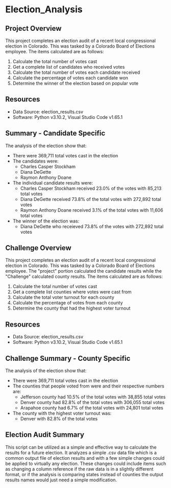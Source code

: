 # Election_Analysis

## Project Overview
This project completes an election audit of a recent local congressional election in Colorado.  This was tasked by a Colorado Board of Elections employee.  The items calculated are as follows:

1. Calculate the total number of votes cast
2. Get a complete list of candidates who received votes
3. Calculate the total number of votes each candidate received
4. Calculate the percentage of votes each candidate won
5. Determine the winner of the election based on popular vote

## Resources
- Data Source: election_results.csv
- Software: Python v3.10.2, Visual Studio Code v1.65.1

## Summary - Candidate Specific
The analysis of the election show that:
- There were 369,711 total votes cast in the election
- The candidates were:
	- Charles Casper Stockham
	- Diana DeGette
	- Raymon Anthony Doane
- The individual candidate results were:
	- Charles Casper Stockham received 23.0% of the votes with 85,213 total votes
	- Diana DeGette received 73.8% of the total votes with 272,892 total votes
	- Raymon Anthony Doane received 3.1% of the total votes with 11,606 total votes
- The winner of the election was:
	- Diana DeGette who receieved 73.8% of the votes with 272,892 total votes 

## Challenge Overview
This project completes an election audit of a recent local congressional election in Colorado.  This was tasked by a Colorado Board of Elections employee.  The "project" portion calculated the candidate results while the "Challenge" calculated county results.  The items calculated are as follows:

1. Calculate the total number of votes cast
2. Get a complete list counties where votes were cast from
3. Calculate the total voter turnout for each county
4. Calculate the percentage of votes from each county
5. Determine the county that had the highest voter turnout  

## Resources
- Data Source: election_results.csv
- Software: Python v3.10.2, Visual Studio Code v1.65.1

## Challenge Summary - County Specific 
The analysis of the election show that:
- There were 369,711 total votes cast in the election
- The counties that people voted from were and their respective numbers are:
	- Jefferson county had 10.5% of the total votes with 38,855 total votes
	- Denver county had 82.8% of the total votes with 306,055 total votes
	- Arapahoe county had 6.7% of the total votes with 24,801 total votes
- The county with the highest voter turnout was:
	- Denver with 82.8% of the total votes 

## Election Audit Summary
This script can be utilized as a simple and effective way to calculate the results for a future election.  It analyzes a simple .csv data file which is a common output file of election results and with a few simple changes could be applied to virtually any election.  These changes could include items such as changing a column reference if the raw data is in a slightly different format, or if the analysis is comparing states instead of counties the output results names would just need a simple modification.




